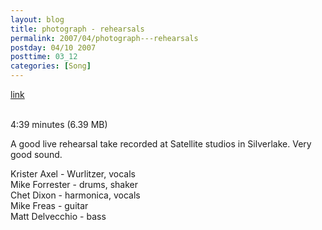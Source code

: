 ```yaml
---
layout: blog
title: photograph - rehearsals
permalink: 2007/04/photograph---rehearsals
postday: 04/10 2007
posttime: 03_12
categories: [Song]
---
```


<a href="http://kristeraxel.com/media/vault/03photograph.mp3">link</a>

<br />4:39 minutes (6.39 MB)<p>A good live rehearsal take recorded at Satellite studios in Silverlake. Very good sound.</p>
<p>Krister Axel - Wurlitzer, vocals<br />
Mike Forrester - drums, shaker<br />
Chet Dixon - harmonica, vocals<br />
Mike Freas - guitar<br />
Matt Delvecchio - bass</p>
